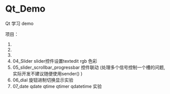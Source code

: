 # Qt_Demo

Qt 学习 demo

项目：

1. 
2. 
3. 
4. 04_Slider slider控件设置textedit rgb 色彩
5. 05_slider_scrollbar_progressbar 控件联动 (处理多个信号控制一个槽的问题, 实际开发不建议随便使用sender() )
6. 06_dial 旋钮进制切换显示实验
7. 07_date qdate qtime qtimer qdatetime 实验


